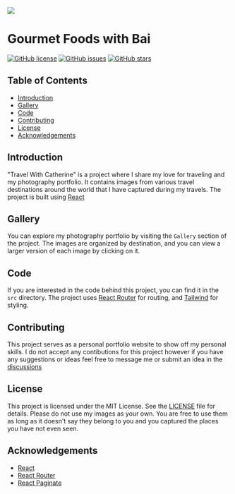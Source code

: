 <img src="https://github.com/laubaichef/laubaichef.github.io/blob/main/public/projectPreview.png?raw=true"></img>

# Gourmet Foods with Bai 

[![GitHub license](https://img.shields.io/github/license/laubaichef/laubaichef.github.io)](https://github.com/laubaichef/laubaichef.github.io/blob/main/LICENSE)
[![GitHub issues](https://img.shields.io/github/issues/laubaichef/laubaichef.github.io)](https://github.com/laubaichef/laubaichef.github.io/issues)
[![GitHub stars](https://img.shields.io/github/stars/laubaichef/laubaichef.github.io)](https://github.com/laubaichef/laubaichef.github.io/stargazers)

## Table of Contents

- [Introduction](#introduction)
- [Gallery](#gallery)
- [Code](#code)
- [Contributing](#contributing)
- [License](#license)
- [Acknowledgements](#acknowledgements)

## Introduction

"Travel With Catherine" is a project where I share my love for traveling and my photography portfolio. It contains images from various travel destinations around the world that I have captured during my travels. The project is built using [React](https://reactjs.org/)

## Gallery

You can explore my photography portfolio by visiting the `Gallery` section of the project. The images are organized by destination, and you can view a larger version of each image by clicking on it.

## Code

If you are interested in the code behind this project, you can find it in the `src` directory. The project uses [React Router](https://reactrouter.com/) for routing, and [Tailwind](https://tailwindcss.com/) for styling.

## Contributing

This project serves as a personal portfolio website to show off my personal skills. I do not accept any contibutions for this project however if you have any suggestions or ideas feel free to message me or submit an idea in the [discussions](https://github.com/catherineisonline/travel-with-catherine/discussions)

## License

This project is licensed under the MIT License. See the [LICENSE](https://github.com/catherineisonline/travel-with-catherine/blob/main/LICENSE) file for details.
Please do not use my images as your own. You are free to use them as long as it doesn't say they belong to you and you captured the places you have not even seen. 

## Acknowledgements

- [React](https://reactjs.org/)
- [React Router](https://reactrouter.com/)
- [React Paginate](https://www.npmjs.com/package/react-paginate)
